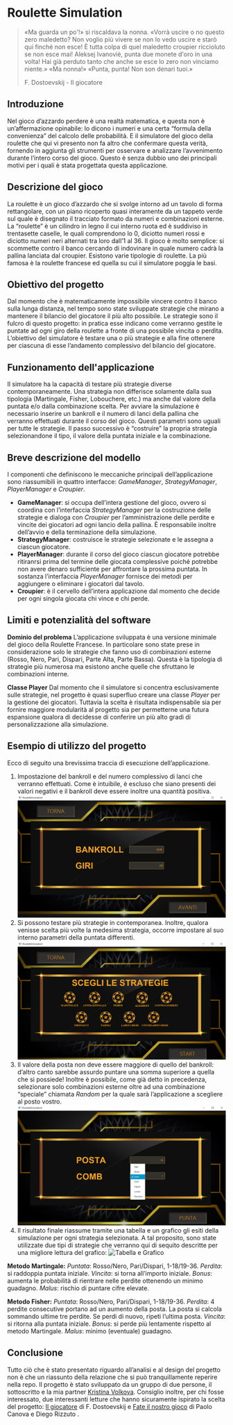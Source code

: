 # Roulette Simulation

>«Ma guarda un po'!» si riscaldava la nonna. «Vorrà uscire o no questo zero maledetto? Non voglio più vivere se non lo vedo uscire e starò qui finché non esce! È tutta colpa di quel maledetto croupier riccioluto se non esce mai! Aleksej Ivanoviè, punta due monete d'oro in una volta! Hai già perduto tanto che anche se esce lo zero non vinciamo niente.»
«Ma nonna!»
«Punta, punta! Non son denari tuoi.»
>
>F. Dostoevskij - Il giocatore 


## Introduzione 

Nel gioco d’azzardo perdere è una realtà matematica, e questa non è un’affermazione opinabile: lo dicono i numeri e una certa “formula della convenienza” del calcolo delle probabilità. E il simulatore del gioco della roulette che qui vi presento non fa altro che confermare questa verità, fornendo in aggiunta gli strumenti per osservare e analizzare l’avvenimento durante l’intero corso del gioco. Questo è senza dubbio uno dei principali motivi per i quali è stata progettata questa applicazione.

## Descrizione del gioco

La roulette è un gioco d’azzardo che si svolge intorno ad un tavolo di forma rettangolare, con un piano ricoperto quasi interamente da un tappeto verde sul quale è disegnato il tracciato formato da numeri e combinazioni esterne. La “roulette” è un cilindro in legno il cui interno ruota ed è suddiviso in trentasette caselle, le quali comprendono lo 0, diciotto numeri rossi e diciotto numeri neri alternati tra loro dall’1 al 36. Il gioco è molto semplice: si scommette contro il banco cercando di indovinare in quale numero cadrà la pallina lanciata dal croupier. Esistono varie tipologie di roulette. La più famosa è la roulette francese ed quella su cui il simulatore poggia le basi.

## Obiettivo del progetto

Dal momento che è matematicamente impossibile vincere contro il banco sulla lunga distanza, nel tempo sono state sviluppate strategie che mirano a mantenere il bilancio del giocatore il più alto possibile. Le strategie sono il fulcro di questo progetto: in pratica esse indicano come verranno gestite le puntate ad ogni giro della roulette a fronte di una possibile vincita o perdita. L’obiettivo del simulatore è testare una o più strategie e alla fine ottenere per ciascuna di esse l’andamento complessivo del bilancio del giocatore.

## Funzionamento dell'applicazione

Il simulatore ha la capacità di testare più strategie diverse contemporaneamente. Una strategia non differisce solamente dalla sua tipologia (Martingale, Fisher, Lobouchere, etc.) ma anche dal valore della puntata e/o dalla combinazione scelta. Per avviare la simulazione è necessario inserire un bankroll e il numero di lanci della pallina che verranno effettuati durante il corso del gioco. Questi parametri sono uguali per tutte le strategie. Il passo successivo è “costruire” la propria strategia selezionandone il tipo, il valore della puntata iniziale e la combinazione.

## Breve descrizione del modello

I componenti che definiscono le meccaniche principali dell’applicazione sono riassumibili in quattro interfacce: _GameManager_, _StrategyManager_, _PlayerManager_ e _Croupier_.

- **GameManager**: si occupa dell’intera gestione del gioco, ovvero si coordina con l’interfaccia _StrategyManager_ per la costruzione delle strategie e dialoga con _Croupier_ per l’amministrazione delle perdite e vincite dei giocatori ad ogni lancio della pallina. È responsabile inoltre dell’avvio e della terminazione della simulazione.
-  **StrategyManager**: costruisce le strategie selezionate e le assegna a ciascun giocatore.
- **PlayerManager**: durante il corso del gioco ciascun giocatore potrebbe ritiranrsi prima del termine delle giocata complessive poiché potrebbe non avere denaro sufficiente per affrontare la prossima puntata. In sostanza l’interfaccia _PlayerManager_ fornisce dei metodi per aggiungere o eliminare i giocatori dal tavolo.
- **Croupier**: è il cervello dell’intera applicazione dal momento che decide per ogni singola giocata chi vince e chi perde.

## Limiti e potenzialità del software
**Dominio del problema**
L’applicazione sviluppata è una versione minimale del gioco della Roulette Francese. In particolare sono state prese in considerazione solo le strategie che fanno uso di combinazioni esterne (Rosso, Nero, Pari, Dispari, Parte Alta, Parte Bassa). Questa è la tipologia di strategie più numerosa ma esistono anche quelle che sfruttano le combinazioni interne.

**Classe Player**
Dal momento che il simulatore si concentra esclusivamente sulle strategie, nel progetto è quasi superfluo creare una classe _Player_ per la gestione dei giocatori. Tuttavia la scelta è risultata indispensabile sia per fornire maggiore modularità al progetto sia per permetterne una futura espansione qualora di decidesse di conferire un più alto gradi di personalizzazione alla simulazione.

## Esempio di utilizzo del progetto

Ecco di seguito una brevissima traccia di esecuzione dell’applicazione.

1.  Impostazione del bankroll e del numero complessivo di lanci che verranno effettuati. Come è intuibile, è escluso che siano presenti dei valori negativi e il bankroll deve essere inoltre una quantità positiva.
![Imposta bankroll e lanci](image/bankroll_page.png)
2. Si possono testare più strategie in contemporanea. Inoltre, qualora venisse scelta più volte la medesima strategia, occorre impostare al suo interno parametri della puntata differenti.
![Scegli la tua strategia](image/choose_your_strategy.png)
3. Il valore della posta non deve essere maggiore di quello del bankroll: d’altro canto sarebbe assurdo puntare una somma superiore a quella che si possiede! Inoltre è possibile, come già detto in precedenza, selezionare solo combinazioni esterne oltre ad una combinazione “speciale” chiamata _Random_ per la quale sarà l’applicazione a scegliere al posto vostro.
![Personalizza la tua puntata](image/make_your_bet.png)
4. Il risultato finale riassume tramite una tabella e un grafico gli esiti della simulazione per ogni strategia selezionata. A tal proposito, sono state utilizzate due tipi di strategie che verranno qui di sequito descritte per una migliore lettura del grafico:
![Tabella e Grafico](image/see_best_strategy.png)

**Metodo Martingale:**
_Puntata_: Rosso/Nero, Pari/Dispari, 1-18/19-36.
_Perdita_: si raddoppia puntata iniziale.
_Vincita_: si torna all’importo iniziale.
_Bonus_: aumenta le probabilità di rientrare nelle perdite ottenendo un minimo guadagno.
_Malus_: rischio di puntare cifre elevate.

**Metodo Fisher:**
_Puntata_: Rosso/Nero, Pari/Dispari, 1-18/19-36.
_Perdita_: 4 perdite consecutive portano ad un aumento della posta. La posta si calcola sommando ultime tre perdite. Se perdi di nuovo, ripeti l’ultima posta.
_Vincita_: si ritorna alla puntata iniziale.
_Bonus_: si perde più lentamente rispetto al metodo Martingale.
_Malus_: minimo (eventuale) guadagno.

## Conclusione
Tutto ciò che è stato presentato riguardo all’analisi e al design del progetto non è che un riassunto della relazione che si può tranquillamente reperire nella repo. Il progetto è stato sviluppato da un gruppo di due persone, il sottoscritto e la mia partner [Kristina Volkova]([https://github.com/volkovalolka](https://github.com/volkovalolka)). Consiglio inoltre, per chi fosse interessato, due interessanti letture che hanno sicuramente ispirato la scelta del progetto: [Il giocatore]([https://www.google.it/books/edition/Il_giocatore_Mondadori/qc2pCwAAQBAJ?hl=it&gbpv=1&dq=Il+giocatore+Fedor&printsec=frontcover](https://www.google.it/books/edition/Il_giocatore_Mondadori/qc2pCwAAQBAJ?hl=it&gbpv=1&dq=Il+giocatore+Fedor&printsec=frontcover))  di F. Dostoevskij e [Fate il nostro gioco]([https://books.google.it/books/about/Fate_il_nostro_gioco.html?id=zG1uDwAAQBAJ&source=kp_book_description&redir_esc=y](https://books.google.it/books/about/Fate_il_nostro_gioco.html?id=zG1uDwAAQBAJ&source=kp_book_description&redir_esc=y)) di Paolo Canova e Diego Rizzuto .


